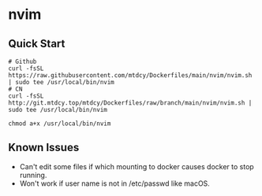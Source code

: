 # nvim

## Quick Start

```shell
# Github
curl -fsSL https://raw.githubusercontent.com/mtdcy/Dockerfiles/main/nvim/nvim.sh | sudo tee /usr/local/bin/nvim
# CN
curl -fsSL http://git.mtdcy.top/mtdcy/Dockerfiles/raw/branch/main/nvim/nvim.sh | sudo tee /usr/local/bin/nvim

chmod a+x /usr/local/bin/nvim
```

## Known Issues

- Can't edit some files if which mounting to docker causes docker to stop running.
- Won't work if user name is not in /etc/passwd like macOS.
